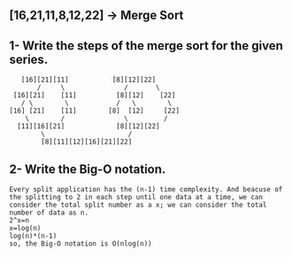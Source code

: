 [16,21,11,8,12,22] -> Merge Sort
--

  1- Write the steps of the merge sort for the given series.
  --
  

       [16][21][11]           [8][12][22]
           /     \               /       \
     [16][21]    [11]          [8][12]    [22]
       / \        \            /   \        \    
    [16] [21]    [11]        [8]  [12]     [22]
        \        /               \         /      
      [11][16][21]             [8][12][22]
            \                     /    
            [8][11][12][16][21][22]

2- Write the Big-O notation.
--
	Every split application has the (n-1) time complexity. And beacuse of the splitting to 2 in each step until one data at a time, we can consider the total split number as a x; we can consider the total number of data as n.
	2^x=n
	x=log(n) 
	log(n)*(n-1)
	so, the Big-O notation is O(nlog(n))
